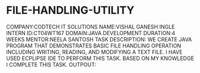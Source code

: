 # FILE-HANDLING-UTILITY
COMPANY:CODTECH IT SOLUTIONS
NAME:VISHAL GANESH INGLE
INTERN ID:CT04WT167
DOMAIN:JAVA DEVELOPMENT
DURATION:4 WEEKS
MENTOR:NEELA SANTOSH
TASK DESCRIPTION: WE CREATE JAVA PROGRAM THAT DEMONSTRATES BASIC FILE HANDLING OPERATION INCLUDING WRITING, READING, AND MODIFYING A TEXT FILE. 
                  I HAVE USED ECPLIPSE IDE TO PERFORM THIS TASK. BASED ON MY KNOWLEDGE I COMPLETE THIS TASK. 
OUTPOUT: 
    

